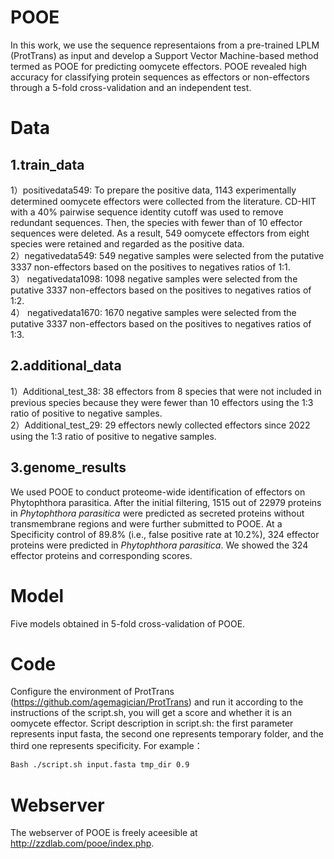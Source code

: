 # POOE
In this work, we use the sequence representaions from a pre-trained LPLM (ProtTrans) as input and develop a Support Vector Machine-based method termed as POOE for predicting oomycete effectors. POOE revealed high accuracy for classifying protein sequences as effectors or non-effectors through a 5-fold cross-validation and an independent test.<br>

# Data
## 1.train_data
1）positivedata549: To prepare the positive data, 1143 experimentally determined oomycete effectors were collected from the literature. CD-HIT with a 40% pairwise sequence identity cutoff was used to remove redundant sequences. Then, the species with fewer than of 10 effector sequences were deleted. As a result, 549 oomycete effectors from eight species were retained and regarded as the positive data.<br>
2）negativedata549: 549 negative samples were selected from the putative 3337 non-effectors based on the positives to negatives ratios of 1:1.<br>
3） negativedata1098: 1098 negative samples were selected from the putative 3337 non-effectors based on the positives to negatives ratios of 1:2.<br>
4） negativedata1670: 1670 negative samples were selected from the putative 3337 non-effectors based on the positives to negatives ratios of 1:3.<br>
## 2.additional_data
1）Additional_test_38: 38 effectors from 8 species that were not included in previous species because they were fewer than 10 effectors using the 1:3 ratio of positive to negative samples.<br>
2）Additional_test_29: 29 effectors newly collected effectors since 2022 using the 1:3 ratio of positive to negative samples.<br>
## 3.genome_results
We used POOE to conduct proteome-wide identification of effectors on Phytophthora parasitica. After the initial filtering, 1515 out of 22979 proteins in *Phytophthora parasitica* were predicted as secreted proteins without transmembrane regions and were further submitted to POOE. At a Specificity control of 89.8% (i.e., false positive rate at 10.2%), 324 effector proteins were predicted in *Phytophthora parasitica*. We showed the 324 effector proteins and corresponding scores.<br>

# Model
Five models obtained in 5-fold cross-validation of POOE.<br>

# Code
Configure the environment of ProtTrans (https://github.com/agemagician/ProtTrans) and run it according to the instructions of the script.sh, you will get a score and whether it is an oomycete effector. Script description in script.sh: the first parameter represents input fasta, the second one represents temporary folder, and the third one represents specificity. For example：<br>
```Bash
Bash ./script.sh input.fasta tmp_dir 0.9
```

# Webserver
The webserver of POOE is freely aceesible at http://zzdlab.com/pooe/index.php. 
